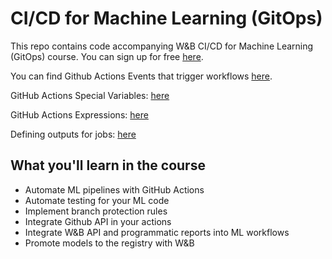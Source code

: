 # CI/CD for Machine Learning (GitOps)

This repo contains code accompanying W&B CI/CD for Machine Learning (GitOps) course. You can sign up for free [here](https://www.wandb.courses/courses/ci-cd-for-machine-learning). 

 You can find Github Actions Events that trigger workflows
[here](https://docs.github.com/en/actions/using-workflows/events-that-trigger-workflows). 

GitHub Actions Special Variables: [here](https://docs.github.com/en/actions/learn-github-actions/variables#default-environment-variables)

GitHub Actions Expressions: [here](https://docs.github.com/en/actions/learn-github-actions/expressions)

Defining outputs for jobs: [here](https://docs.github.com/en/actions/using-jobs/defining-outputs-for-jobs)

## What you'll learn in the course

- Automate ML pipelines with GitHub Actions
- Automate testing for your ML code
- Implement branch protection rules
- Integrate Github API in your actions
- Integrate W&B API and programmatic reports into ML workflows
- Promote models to the registry with W&B
